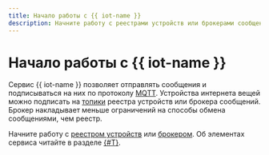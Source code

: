 ```yaml
---
title: Начало работы с {{ iot-name }}
description: Начните работу с реестрами устройств или брокерами сообщений {{ iot-name }}.
---
```


# Начало работы с {{ iot-name }}

Сервис {{ iot-name }} позволяет отправлять сообщения и подписываться на них по протоколу [MQTT](https://mqtt.org/). Устройства интернета вещей можно подписать на [топики](concepts/topic/index.md) реестра устройств или брокера сообщений. Брокер накладывает меньше ограничений на способы обмена сообщениями, чем реестр.

Начните работу с [реестром устройств](quickstart.md) или [брокером](quickstart-broker.md). Об элементах сервиса читайте в разделе [{#T}](concepts/index.md).
